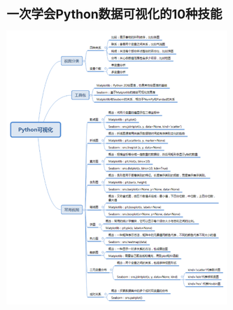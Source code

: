 # 一次学会Python数据可视化的10种技能

![](https://raw.githubusercontent.com/Syncma/Figurebed/master/img/8ed2addb00a4329dd63bba669f427fd2.png)